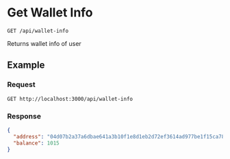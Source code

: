 # Get Wallet Info

    GET /api/wallet-info
    
Returns wallet info of user

## Example
### Request

    GET http://localhost:3000/api/wallet-info

### Response
``` json
{
  "address": "04d07b2a37a6dbae641a3b10f1e8d1eb2d72ef3614ad977be1f15ca78b1477f2b4b67d33412b9d29ec67df2c8da03ee25b3a5c1e7ce7be3e33e1f2a47091a58e84",
  "balance": 1015
}
```